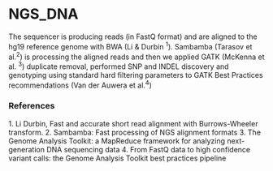 <h1>NGS_DNA</h1>

The sequencer is producing reads (in FastQ format) and are aligned to the hg19 reference genome with BWA (Li & Durbin <sup>1</sup>).
Sambamba (Tarasov et al.<sup>2</sup>)  is processing the aligned reads and then we applied GATK (McKenna et al. <sup>3</sup>) duplicate removal,
performed SNP and INDEL discovery and genotyping using standard hard filtering parameters to GATK Best Practices recommendations (Van der Auwera et al.<sup>4</sup>)

<h3>References</h3>
1. Li Durbin, Fast and accurate short read alignment with Burrows-Wheeler transform.
2. Sambamba: Fast processing of NGS alignment formats
3. The Genome Analysis Toolkit: a MapReduce framework for analyzing next-generation DNA sequencing data
4. From FastQ data to high confidence variant calls: the Genome Analysis Toolkit best practices pipeline


